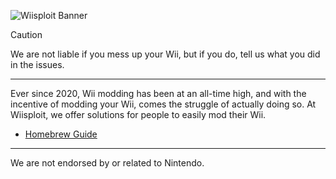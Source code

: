 ![Wiisploit Banner](https://github.com/Wiisploit/.github/blob/main/profile/wiisploit%20banner.png?raw=true)


> [!CAUTION]
> We are not liable if you mess up your Wii, but if you do, tell us what you did in the issues.

----

Ever since 2020, Wii modding has been at an all-time high, and with the incentive of modding your Wii, comes the struggle of actually doing so. At Wiisploit, we offer solutions for people to easily mod their Wii.
* [Homebrew Guide](https://wii.guide/)

----

We are not endorsed by or related to Nintendo.
